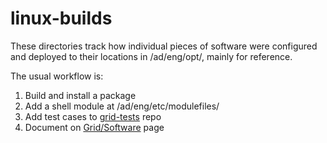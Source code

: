 # linux-builds

These directories track how individual pieces of software were configured and
deployed to their locations in /ad/eng/opt/, mainly for reference.

The usual workflow is:

 1. Build and install a package
 2. Add a shell module at /ad/eng/etc/modulefiles/
 4. Add test cases to [grid-tests] repo
 3. Document on [Grid/Software] page

[grid-tests]: https://github.com/eng-it/grid-tests
[Grid/Software]: http://collaborate.bu.edu/engit/Grid/Software
